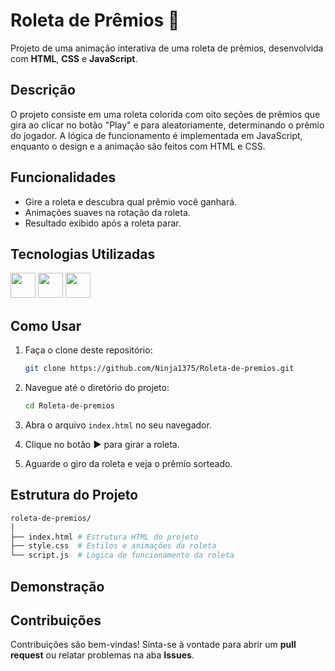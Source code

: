 # Roleta de Prêmios 🎯

Projeto de uma animação interativa de uma roleta de prêmios, desenvolvida com **HTML**, **CSS** e **JavaScript**. 

## Descrição

O projeto consiste em uma roleta colorida com oito seções de prêmios que gira ao clicar no botão "Play" e para aleatoriamente, determinando o prêmio do jogador. A lógica de funcionamento é implementada em JavaScript, enquanto o design e a animação são feitos com HTML e CSS.

## Funcionalidades

- Gire a roleta e descubra qual prêmio você ganhará.
- Animações suaves na rotação da roleta.
- Resultado exibido após a roleta parar.

## Tecnologias Utilizadas

<a href="https://programartudo.blogspot.com/2024/11/html-tudo-o-que-precisa-para-comecar.html" target="_blank"><img loading="lazy" src="https://cdn.jsdelivr.net/gh/devicons/devicon/icons/html5/html5-original.svg" width="40" height="40"/></a> <a href="https://programartudo.blogspot.com/2024/11/css-como-dar-estilo-ao-teu-website.html" target="_blank"><img loading="lazy" src="https://cdn.jsdelivr.net/gh/devicons/devicon/icons/css3/css3-original.svg" width="40" height="40"/></a> <a href="https://programartudo.blogspot.com/2024/11/javascript-linguagem-dinamica-da-web.html" target="_blank"><img loading="lazy" src="https://cdn.jsdelivr.net/gh/devicons/devicon/icons/javascript/javascript-original.svg" width="40" height="40"/></a>

## Como Usar

1. Faça o clone deste repositório:
   ```bash
   git clone https://github.com/Ninja1375/Roleta-de-premios.git
   ```

2. Navegue até o diretório do projeto:

   ```bash
   cd Roleta-de-premios
   ```

3. Abra o arquivo `index.html` no seu navegador.

4. Clique no botão **►** para girar a roleta.

5. Aguarde o giro da roleta e veja o prêmio sorteado.

## Estrutura do Projeto

```bash
roleta-de-premios/
│
├── index.html # Estrutura HTML do projeto
├── style.css  # Estilos e animações da roleta
└── script.js  # Lógica de funcionamento da roleta
```

## Demonstração 

## Contribuições

Contribuições são bem-vindas! Sinta-se à vontade para abrir um **pull request** ou relatar problemas na aba **Issues**.
